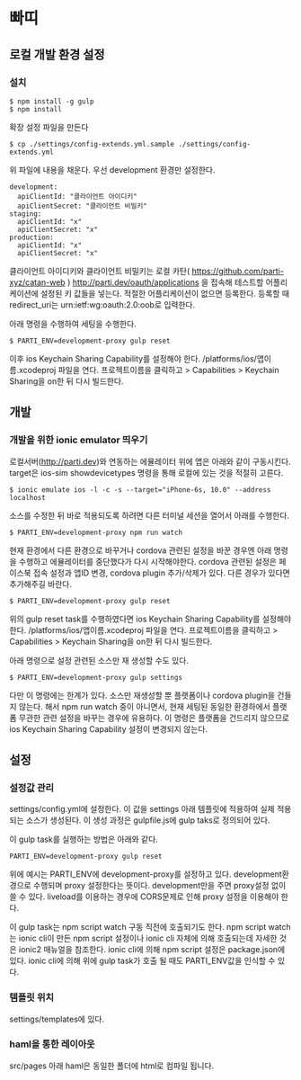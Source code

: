 # 빠띠

## 로컬 개발 환경 설정

### 설치

```
$ npm install -g gulp
$ npm install
```

확장 설정 파일을 만든다

```
$ cp ./settings/config-extends.yml.sample ./settings/config-extends.yml
```

위 파일에 내용을 채운다. 우선 development 환경만 설정한다.

```
development:
  apiClientId: "클라이언트 아이디키"
  apiClientSecret: "클라이언트 비밀키"
staging:
  apiClientId: "x"
  apiClientSecret: "x"
production:
  apiClientId: "x"
  apiClientSecret: "x"
```

클라이언트 아이디키와 클라이언트 비밀키는 로컬 카탄( https://github.com/parti-xyz/catan-web ) http://parti.dev/oauth/applications 을 접속해 테스트할 어플리케이션에 설정된 키 값들을 넣는다. 적절한 어플리케이션이 없으면 등록한다. 등록할 때 redirect_uri는 urn:ietf:wg:oauth:2.0:oob로 입력한다.

아래 명령을 수행하여 세팅을 수행한다.

```
$ PARTI_ENV=development-proxy gulp reset
```

이후 ios Keychain Sharing Capability를 설정해야 한다. /platforms/ios/앱이름.xcodeproj 파일을 연다. 프로젝트이름을 클릭하고 > Capabilities > Keychain Sharing을 on한 뒤 다시 빌드한다.


## 개발

### 개발을 위한 ionic emulator 띄우기

로컬서버(http://parti.dev)와 연동하는 에뮬레이터 위에 앱은 아래와 같이 구동시킨다. target은 ios-sim showdevicetypes 명령을 통해 로컬에 있는 것을 적절히 고른다.
```
$ ionic emulate ios -l -c -s --target="iPhone-6s, 10.0" --address localhost
```

소스를 수정한 뒤 바로 적용되도록 하려면 다른 터미널 세션을 열어서 아래를 수행한다.
```
$ PARTI_ENV=development-proxy npm run watch
```

현재 환경에서 다른 환경으로 바꾸거나 cordova 관련된 설정을 바꾼 경우엔 아래 명령을 수행하고 에뮬레이터를 중단했다가 다시 시작해야한다. cordova 관련된 설정은 페이스북 접속 설정과 앱ID 변경, cordova plugin 추가/삭제가 있다. 다른 경우가 있다면 추가해주길 바란다.

```
$ PARTI_ENV=development-proxy gulp reset
```

위의 gulp reset task를 수행하였다면 ios Keychain Sharing Capability를 설정해야 한다. /platforms/ios/앱이름.xcodeproj 파일을 연다. 프로젝트이름을 클릭하고 > Capabilities > Keychain Sharing을 on한 뒤 다시 빌드한다.

아래 명령으로 설정 관련된 소스만 재 생성할 수도 있다.

```
$ PARTI_ENV=development-proxy gulp settings
```

다만 이 명령에는 한계가 있다. 소스만 재생성할 뿐 플랫폼이나 cordova plugin을 건들지 않는다. 해서 npm run watch 중이 아니면서, 현재 세팅된 동일한 환경하에서 플랫폼 무관한 관련 설정을 바꾸는 경우에 유용하다. 이 명령은 플랫폼을 건드리지 않으므로 ios Keychain Sharing Capability 설정이 변경되지 않는다.

## 설정

### 설정값 관리

settings/config.yml에 설정한다. 이 값을 settings 아래 템플릿에 적용하여 실제 적용되는 소스가 생성된다. 이 생성 과정은 gulpfile.js에 gulp taks로 정의되어 있다. 

이 gulp task를 실행하는 방법은 아래와 같다.

```
PARTI_ENV=development-proxy gulp reset
```

위에 예시는 PARTI_ENV에 development-proxy를 설정하고 있다. development환경으로 수행되며 proxy 설정한다는 뜻이다. development만을 주면 proxy설정 없이 쓸 수 있다. liveload를 이용하는 경우에 CORS문제로 인해 proxy 설정을 이용해야 한다.

이 gulp task는 npm script watch 구동 직전에 호출되기도 한다. npm script watch는 ionic cli이 만든 npm script 설정이나 ionic cli 자체에 의해 호출되는데 자세한 것은 ionic2 매뉴얼을 참조한다. ionic cli에 의해 npm script 설정은 package.json에 있다. ionic cli에 의해 위에 gulp task가 호출 될 때도 PARTI_ENV값을 인식할 수 있다.

### 템플릿 위치

settings/templates에 있다.


### haml을 통한 레이아웃

src/pages 아래 haml은 동일한 폴더에 html로 컴파일 됩니다.
